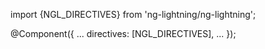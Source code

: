 import {NGL_DIRECTIVES} from 'ng-lightning/ng-lightning';

@Component({
  ...
  directives: [NGL_DIRECTIVES],
  ...
});
